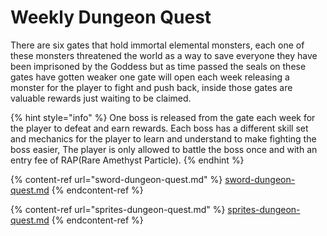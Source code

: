 # Weekly Dungeon Quest

There are six gates that hold immortal elemental monsters, each one of these monsters threatened the world as a way to save everyone they have been imprisoned by the Goddess but as time passed the seals on these gates have gotten weaker one gate will open each week releasing a monster for the player to fight and push back, inside those gates are valuable rewards just waiting to be claimed.

{% hint style="info" %}
One boss is released from the gate each week for the player to defeat and earn rewards. Each boss has a different skill set and mechanics for the player to learn and understand to make fighting the boss easier, The player is only allowed to battle the boss once and with an entry fee of RAP(Rare Amethyst Particle).
{% endhint %}

{% content-ref url="sword-dungeon-quest.md" %}
[sword-dungeon-quest.md](sword-dungeon-quest.md)
{% endcontent-ref %}

{% content-ref url="sprites-dungeon-quest.md" %}
[sprites-dungeon-quest.md](sprites-dungeon-quest.md)
{% endcontent-ref %}
